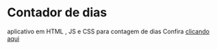 # Contador de dias
 aplicativo em HTML , JS e CSS para contagem de dias
Confira [clicando aqui](https://mayconlean1.github.io/Contador_de_dias/) 
